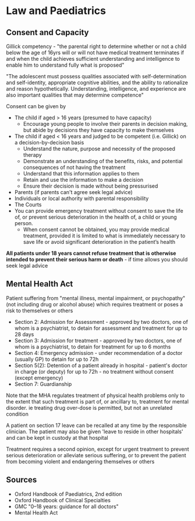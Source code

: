 # Law and Paediatrics

## Consent and Capacity

Gillick competency - "the parental right to determine whether or not a child below the age of 16yrs will or will not have medical treatment terminates if and when the child achieves sufficient understanding and intelligence to enable him to understand fully what is proposed"


"The adolescent must possess qualities associated with self-determination and self-identity, appropriate cognitive abilities, and the ability to rationalize and reason hypothetically. Understanding, intelligence, and experience are also important qualities that may determine competence"

Consent can be given by
- The child if aged > 16 years (presumed to have capacity)
	- Encourage young people to involve their parents in decision making, but abide by decisions they have capacity to make themselves
- The child if aged < 16 years and judged to be competent (i.e. Gillick) on a decision-by-decision basis
	- Understand the nature, purpose and necessity of the proposed therapy
	- Demonstrate an understanding of the benefits, risks, and potential consequences of not having the treatment
	- Understand that this information applies to them
	- Retain and use the information to make a decision
	- Ensure their decision is made without being pressurised
- Parents (if parents can't agree seek legal advice)
- Individuals or local authority with parental responsibility
- The Courts
- You can provide emergency treatment without consent to save the life of, or prevent serious deterioration in the health of, a child or young person.
	- When consent cannot be obtained, you may provide medical treatment, provided it is limited to what is immediately necessary to save life or avoid significant deterioration in the patient’s health

**All patients under 18 years cannot refuse treatment that is otherwise intended to prevent their serious harm or death** - if time allows you should seek legal advice


## Mental Health Act
Patient suffering from "mental illness, mental impairment, or psychopathy" (not including drug or alcohol abuse) which requires treatment or poses a risk to themselves or others


- Section 2: Admission for Assessment - approved by two doctors, one of whom is a psychiatrist, to detain for assessment and treatment for up to 28 days
- Section 3: Admission for treatment - approved by two doctors, one of whom is a psychiatrist, to detain for treatment for up to 6 months
- Section 4: Emergency admission - under recommendation of a doctor (usually GP) to detain for up to 72h
- Section 5(2): Detention of a patient already in hospital - patient's doctor in charge (or deputy) for up to 72h - no treatment without consent (except emergency)
- Section 7: Guardianship

Note that the MHA regulates treatment of physical health problems only to the extent that such treatment is part of, or ancillary to, treatment for mental disorder. ie treating drug over-dose is permitted, but not an unrelated condition

A patient on section 17 leave can be recalled at any time by the responsible clinician. The patient may also be given 'leave to reside in other hospitals' and can be kept in custody at that hospital

Treatment requires a second opinion, except for urgent treatment to prevent serious deterioration or alleviate serious suffering, or to prevent the patient from becoming violent and endangering themselves or others
## Sources
- Oxford Handbook of Paediatrics, 2nd edition
- Oxford Handbook of Clinical Specialties
- GMC "0–18 years: guidance for all doctors"
- Mental Health Act